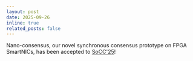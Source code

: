 ```yaml
---
layout: post
date: 2025-09-26
inline: true
related_posts: false
---
```


Nano-consensus, our novel synchronous consensus prototype on FPGA SmartNICs, has been accepted to [SoCC'25](https://acmsocc.org/2025/index.html)!
